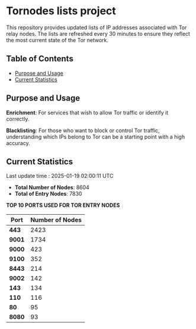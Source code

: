# Tornodes lists project

This repository provides updated lists of IP addresses associated with Tor relay nodes. The lists are refreshed every 30 minutes to ensure they reflect the most current state of the Tor network.

## Table of Contents

- [Purpose and Usage](#purpose-and-usage)
- [Current Statistics](#current-statistics)


## Purpose and Usage

**Enrichment**: For services that wish to allow Tor traffic or identify it correctly.

**Blacklisting**: For those who want to block or control Tor traffic, understanding which IPs belong to Tor can be a starting point with a high accuracy.

## Current Statistics

Last update time : 2025-01-19 02:00:11 UTC

- **Total Number of Nodes**: 8604
- **Total of Entry Nodes**: 7830

**TOP 10 PORTS USED FOR TOR ENTRY NODES**

| **Port** | **Number of Nodes** |
|------|-----------------|
| **443**   | 2423  |
| **9001**   | 1734  |
| **9000**   | 423  |
| **9100**   | 352  |
| **8443**   | 214  |
| **9002**   | 142  |
| **143**   | 134  |
| **110**   | 116  |
| **80**   | 95  |
| **8080**   | 93  |

